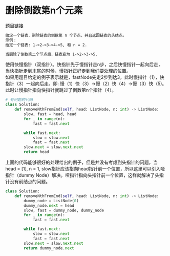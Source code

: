# 删除倒数第n个元素

[题目链接](https://leetcode-cn.com/problems/remove-nth-node-from-end-of-list/)

~~~txt
给定一个链表，删除链表的倒数第 n 个节点，并且返回链表的头结点。  
示例：  
给定一个链表: 1->2->3->4->5, 和 n = 2.

当删除了倒数第二个节点后，链表变为 1->2->3->5.
~~~

使用快慢指针（双指针）。快指针先于慢指针走n步，之后快慢指针一起向后走，当快指针走到末尾的时候，慢指针正好走到我们要处理的位置。  
如果用题目给定的例子表示就是，fastNode先走2步到达3，此时慢指针（1），快指针（3）一起向后走。即: 慢（1）快（3）->慢（2）快（4）->慢（3）快（5)。此时让慢指针指向快指针就跳过了倒数第n个指针（4）。

~~~python
# 有问题的代码
class Solution:
    def removeNthFromEnd(self, head: ListNode, n: int) -> ListNode:
        slow, fast = head, head
        for _ in range(n):
            fast = fast.next

        while fast.next:
            slow = slow.next
            fast = fast.next
        slow.next = slow.next.next
        return head
~~~

上面的代码能够很好的处理给出的例子，但是并没有考虑到头指针的问题，当head = [1],  n = 1, slow指针应该指向head指针前一个位置，所以这里可以引入哑指针（dummy Node）解决。哑指针指向头指针前一个位置，这样就解决了头指针没有前结点的问题。

~~~python
class Solution:
    def removeNthFromEnd(self, head: ListNode, n: int) -> ListNode:
        dummy_node = ListNode(0)
        dummy_node.next = head
        slow, fast = dummy_node, dummy_node
        for _ in range(n):
            fast = fast.next

        while fast.next:
            slow = slow.next
            fast = fast.next
        slow.next = slow.next.next
        return dummy_node.next
~~~
